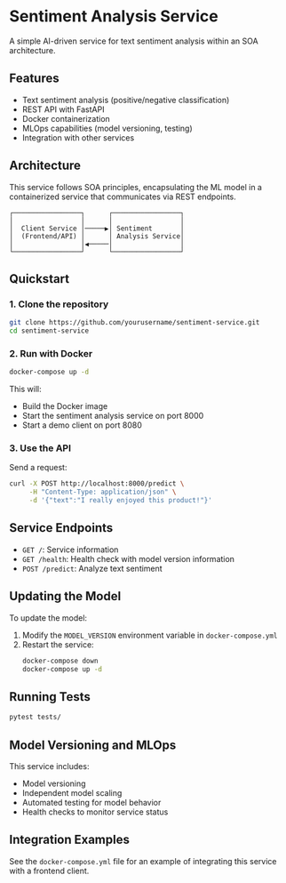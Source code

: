# Sentiment Analysis Service

A simple AI-driven service for text sentiment analysis within an SOA architecture.

## Features

- Text sentiment analysis (positive/negative classification)
- REST API with FastAPI
- Docker containerization
- MLOps capabilities (model versioning, testing)
- Integration with other services

## Architecture

This service follows SOA principles, encapsulating the ML model in a containerized service that communicates via REST endpoints.

```
┌─────────────────┐      ┌─────────────────┐
│                 │      │                 │
│  Client Service │─────▶│ Sentiment       │
│  (Frontend/API) │      │ Analysis Service│
│                 │◀─────│                 │
└─────────────────┘      └─────────────────┘
```

## Quickstart

### 1. Clone the repository

```bash
git clone https://github.com/yourusername/sentiment-service.git
cd sentiment-service
```

### 2. Run with Docker

```bash
docker-compose up -d
```

This will:
- Build the Docker image
- Start the sentiment analysis service on port 8000
- Start a demo client on port 8080

### 3. Use the API

Send a request:

```bash
curl -X POST http://localhost:8000/predict \
     -H "Content-Type: application/json" \
     -d '{"text":"I really enjoyed this product!"}'
```

## Service Endpoints

- `GET /`: Service information
- `GET /health`: Health check with model version information
- `POST /predict`: Analyze text sentiment

## Updating the Model

To update the model:

1. Modify the `MODEL_VERSION` environment variable in `docker-compose.yml`
2. Restart the service:
   ```bash
   docker-compose down
   docker-compose up -d
   ```

## Running Tests

```bash
pytest tests/
```

## Model Versioning and MLOps

This service includes:
- Model versioning
- Independent model scaling
- Automated testing for model behavior
- Health checks to monitor service status

## Integration Examples

See the `docker-compose.yml` file for an example of integrating this service with a frontend client.